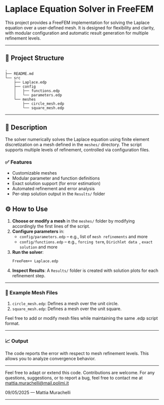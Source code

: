 # Laplace Equation Solver in FreeFEM

This project provides a FreeFEM implementation for solving the Laplace equation over a user-defined mesh. It is designed for flexibility and clarity, with modular configuration and automatic result generation for multiple refinement levels.

---

## 📁 Project Structure
```
.
├── README.md
└── src
    ├── Laplace.edp
    ├── config
    │   ├── functions.edp
    │   └── parameters.edp
    └── meshes
        ├── circle_mesh.edp
        └── square_mesh.edp
```
---

## 🧩 Description

The solver numerically solves the Laplace equation using finite element discretization on a mesh defined in the `meshes/` directory. The script supports multiple levels of refinement, controlled via configuration files.

### ✅ Features

- Customizable meshes
- Modular parameter and function definitions
- Exact solution support (for error estimation)
- Automated refinement and error analysis
- Per-step solution output in the `Results/` folder

## ⚙️ How to Use

1. **Choose or modify a mesh** in the `meshes/` folder by modifying accordingly the first lines of the script.
2. **Configure parameters** in:
   - `config/parameters.edp` – e.g., list of `mesh refinements` and more
   - `config/functions.edp` – e.g., `forcing term`, `Dirichlet data `, `exact solution` and more
3. **Run the solver**:
   ```bash
   FreeFem++ Laplace.edp
    ```
4. **Inspect Results**:
A `Results/` folder is created with solution plots for each refinement step.

---
### 📂 Example Mesh Files
1. `circle_mesh.edp`: Defines a mesh over the unit circle.
2. `square_mesh.edp`: Defines a mesh over the unit square.

Feel free to add or modify mesh files while maintaining the same .edp script format.

---

### 📈 Output
The code reports the error with respect to mesh refinement levels. This allows you to analyze convergence behavior.

---

Feel free to adapt or extend this code. Contributions are welcome.
For any questions, suggestions, or to report a bug, feel free to contact me at mattia.murachelli@mail.polimi.it

09/05/2025 — Mattia Murachelli

---